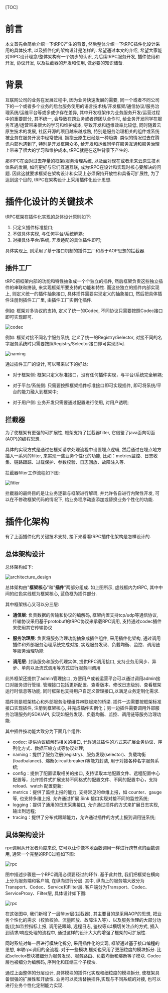 [TOC]

# 前言

本文首先会简单介绍一下tRPC产生的背景, 然后整体介绍一下tRPC插件化设计采用的具体技术, 以及插件化的架构设计是怎样的. 希望通过本文的介绍, 希望大家能对tRPC设计理念/整体架构有一个初步的认识, 为后续tRPC服务开发, 插件使用和开发, 协议开发, 以及拦截器的开发和使用, 做必要的知识储备.

# 背景

互联网公司的业务在发展过程中, 因为业务快速发展的需要, 同一个或者不同公司下的一个或者多个业务的后台服务使用的语言技术栈/开发框架/通信协议/服务治理系统/运维平台等或多或少存在差异, 其中开发框架作为业务服务开发/运营过程中的重要部分, 其不统一, 会导致在跨业务或者跨团队合作时, 给业务开发同学在服务互通/运营带来很大的学习和维护成本, 导致开发和运维效率比较低, 同时随着云原生技术的发展, 社区开源的项目越来越成熟, 特别是服务治理相关的组件或系统被业务在服务开发中经常使用, 拥抱云原生已经是一种趋势. 类似的情况过去在腾讯内部也遇到了, 特别是开发框架众多, 给开发和运维同学在服务互通和服务治理上带来了很大的学习和维护成本, tRPC就是在这种背景下产生的. 

那tRPC在面对过去存量的框架/服务治理系统, 以及面对现在或者未来云原生技术体系的发展, 如何更好与它们互通互联, 成为tRPC在设计和实现时核心要解决的问题. 因此这就要求框架在架构设计和实现上必须保持开放性和具备可扩展性, 为了达到这个目的, tRPC在架构设计上采用插件化设计思想. 

# 插件化设计的关键技术

tRPC框架在插件化实现的总体设计原则如下:
1. 只定义插件标准接口;
2. 不做具体实现, 与任何平台/系统解耦;
3. 对接具体平台/系统, 开发适配的具体插件即可;

具体实现上, 则采用了基于接口机制的插件工厂和基于AOP思想的拦截器.

## 插件工厂

tRPC把框架内部的功能和特性抽象成一个个独立的插件, 然后框架负责这些独立插件的串联和拼装, 来实现框架所要支持的功能和特性. 而这些独立的插件内部实现上, 则定义统一的插件抽象接口, 具体插件需要实现定义的抽象接口, 然后把具体插件注册到插件工厂里, 由插件工厂实例化插件.

例如: 框架对多协议的支持, 定义了统一的Codec, 不同协议只需要按照Codec接口即可实现即可.

![codec](./images/codec.png)

例如: 框架对接不同名字服务系统, 定义了统一的Registry/Selector, 对接不同的名字服务系统时只需要按照Registry/Selector接口即可实现即可.

![naming](./images/naming.png)

通过插件工厂的设计, 可以带来以下的好处:
- 对于框架侧: 框架只定义标准接口，没有任何插件实现，与平台/系统完全解耦;

- 对于平台/系统侧: 只需要按照框架插件标准接口即可实现插件, 即可将系统/平台的能力融入到框架中;

- 对于用户侧: 业务开发只需要通过配置进行使用, 对用户透明;

## 拦截器

为了使框架有更强的可扩展性, 框架支持了拦截器filter, 它借鉴了java面向切面(AOP)的编程思想. 

具体的实现方式是通过在框架请求处理流程中设置埋点逻辑, 然后通过在埋点地方插入一系列的filter, 来实现一些业务个性化的功能, 比如：metrics监控、日志收集、链路跟踪、过载保护、参数校验、日志回放、故障注入等.

拦截器filter工作流程如下图:

![fitler](./images/filter.png)

拦截器的最终目的是让业务逻辑与框架进行解耦, 并允许各自进行内聚性开发, 可以在不修改框架代码的情况下, 给业务程序动态添加或替换业务个性化的功能.

# 插件化架构

有了上面插件化的关键技术支持, 接下来看看tRPC插件化架构是怎样设计的.

## 总体架构设计

总体架构如下:

![architecture_design](./images/architecture.png)

总体架构由"**框架核心**"和"**插件**"两部分组成. 如上图所示, 虚线框内为tRPC, 其中中间的红色实线框为框架核心, 蓝色框为插件部分.

其中框架核心又可以分三层:

- **通信层**: 负责数据的传输和协议的编解码, 框架内置支持tcp/udp等通信协议, 传输协议采用基于protobuf的tRPC协议来承载RPC调用, 支持通过codec插件来使用其它传输协议

- **服务治理层**: 负责将服务治理功能抽象成插件组件, 采用插件化架构, 通过调用插件和外部服务治理系统完成对接, 实现服务发现、负载均衡、监控、调用链等服务治理功能

- **调用层**: 封装服务和服务代理实体, 提供RPC调用接口, 支持业务用同步、异步、单向以及流式调用等方式进行服务间调用

此外框架还提供了admin管理接口, 方便用户或者运营平台可以通过调用admin接口对服务进行管理. 管理接口包括更新配置、查看版本、修改日志级别、查看框架运行时信息等功能, 同时框架也支持用户自定义管理接口,以满足业务定制化需求.

插件则是框架核心和外部服务治理组件串联起来的桥梁. 插件一边需要按框架标准接口实现插件, 注册到框架核心, 并完成插件实例化；另一边插件需要调用外部服务治理服务的SDK/API, 实现如服务发现、负载均衡、监控、调用链等服务治理功能.

其中插件按功能大致分为下面几个组件:
- codec: 提供协议编解码相关的接口, 允许通过插件的方式来扩展业务协议、序列化方式、数据压缩方式等协议处理;
- naming：提供了服务注册(registry)、服务发现(selector)、负载均衡(loadbalance)、熔断(circuitbreaker)等能力封装, 用于对接各种名字服务系统;
- config：提供了配置读取相关的接口, 支持读取本地配置文件、远程配置中心配置等，允许插件式扩展支持不同格式的配置文件、不同的配置中心，支持 reload、watch 配置更新;
- metrics：提供了监控上报的能力, 支持常见的单维上报，如 counter、gauge 等, 也支持多维上报, 允许通过扩展 Sink 接口实现对接不同的监控系统;
- logging：提供了通用的日志采集接口, 允许通过插件的方式来扩展日志实现, 输出到远程;
- tracing：提供了分布式跟踪能力，允许通过插件的方式上报到调用链系统;

## 具体架构设计

rpc调用从开发者角度来说, 它可以让你像本地函数调用一样进行跨节点的函数调用, 通常一个完整的RPC过程如下图:

![rpc](./images/rpc.png)

图中描述步骤是一个RPC调用必须要经过的环节. 基于此共性, 我们把框架在横向上分为服务端和客户端, 在纵向进行分层. 其中, 纵向上的服务端大致分为Transport、Codec、Service和Filter层. 客户端分为Transport、Codec、ServiceProxy、Filter层, 具体设计如下图:

![rpc](./images/layer.png)

在这张图中, 我们新增了一层filter层(拦截器), 其主要目的是采用AOP的思想, 把业务个性化的需求（校验校验、流量回放、故障注入等）、以及服务治理的大部分功能(比如监控指标上报, 调用链跟踪, 远程日志, 鉴权等)以横切关注点的方式, 插入到请求/响应处理的流程中, 通过这样的设计大大的增强了框架的可扩展性. 

同时系统对每一层进行模块化拆分, 采用插件化的实现, 框架通过基于接口编程的思想, 串联rpc调用的全流程. 对于一些模块,框架也采用了更细粒度的模块拆分. 比如selector模块被细分为服务发现、服务路由、负载均衡和熔断等子模块. Codec层也被细分为编解码, 序列化和压缩三个子模块.

通过上面整体的分层设计, 具体模块的插件化实现和细粒度的模块拆分, 使框架具备很强的扩展性和开放性. 业务可以灵活替换插件,实现与不同系统的对接, 也可以进行业务个性化定制能力实现.